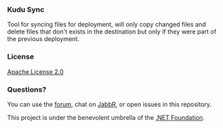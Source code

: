 ### Kudu Sync

Tool for syncing files for deployment, will only copy changed files and delete files that don't exists in the destination but only if they were part of the previous deployment.


### License

[Apache License 2.0](https://github.com/projectkudu/kudu/blob/master/LICENSE.txt)


### Questions?

You can use the [forum](http://social.msdn.microsoft.com/Forums/en-US/azuregit/threads), chat on [JabbR](https://jabbr.net/#/rooms/kudu), or open issues in this repository.

This project is under the benevolent umbrella of the [.NET Foundation](http://www.dotnetfoundation.org/).
